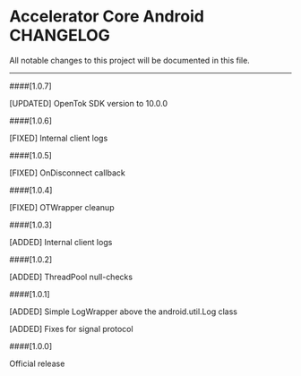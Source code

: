 # Accelerator Core Android CHANGELOG
All notable changes to this project will be documented in this file.

--------------------------------------

####[1.0.7]

[UPDATED] OpenTok SDK version to 10.0.0

####[1.0.6]

[FIXED] Internal client logs

####[1.0.5]

[FIXED] OnDisconnect callback

####[1.0.4]

[FIXED] OTWrapper cleanup

####[1.0.3]

[ADDED] Internal client logs

####[1.0.2]

[ADDED] ThreadPool null-checks

####[1.0.1]

[ADDED]	Simple LogWrapper above the android.util.Log class

[ADDED]	Fixes for signal protocol

####[1.0.0]

Official release

